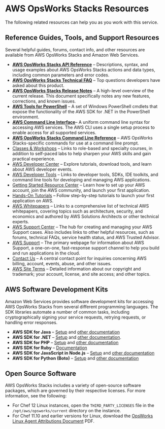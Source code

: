 # AWS OpsWorks Stacks Resources<a name="relatedresources"></a>

The following related resources can help you as you work with this service\.

## Reference Guides, Tools, and Support Resources<a name="OPS-Resources"></a>

Several helpful guides, forums, contact info, and other resources are available from AWS OpsWorks Stacks and Amazon Web Services\.
+ **[AWS OpsWorks Stacks API Reference](http://docs.aws.amazon.com/opsworks/latest/APIReference/Welcome.html)** – Descriptions, syntax, and usage examples about AWS OpsWorks Stacks actions and data types, including common parameters and error codes\.
+ **[AWS OpsWorks Stacks Technical FAQ](http://aws.amazon.com/opsworks/faqs/)** – Top questions developers have asked about this product\. 
+ **[AWS OpsWorks Stacks Release Notes](http://aws.amazon.com/releasenotes/AWS-OpsWorks)** – A high\-level overview of the current release\. This document specifically notes any new features, corrections, and known issues\.
+ **[AWS Tools for PowerShell](http://docs.aws.amazon.com/powershell/latest/userguide/pstools-welcome.html)** – A set of Windows PowerShell cmdlets that expose the functionality of the AWS SDK for \.NET in the PowerShell environment\.
+ **[AWS Command Line Interface](http://docs.aws.amazon.com/cli/latest/userguide/cli-chap-welcome.html)**– A uniform command line syntax for accessing AWS services\. The AWS CLI uses a single setup process to enable access for all supported services\. 
+ **[AWS OpsWorks Stacks Command Line Reference](http://docs.aws.amazon.com/cli/latest/reference/opsworks/index.html)** – AWS OpsWorks Stacks\-specific commands for use at a command line prompt\.
+  [Classes & Workshops](https://aws.amazon.com/training/course-descriptions/) – Links to role\-based and specialty courses, in addition to self\-paced labs to help sharpen your AWS skills and gain practical experience\.
+  [AWS Developer Center](https://aws.amazon.com/developer/?ref=docs_id=res1) – Explore tutorials, download tools, and learn about AWS developer events\.
+  [AWS Developer Tools](https://aws.amazon.com/developer/tools/?ref=docs_id=res1) – Links to developer tools, SDKs, IDE toolkits, and command line tools for developing and managing AWS applications\.
+  [Getting Started Resource Center](https://aws.amazon.com/getting-started/?ref=docs_id=res1) – Learn how to set up your AWS account, join the AWS community, and launch your first application\.
+  [Hands\-On Tutorials](https://aws.amazon.com/getting-started/hands-on/?ref=docs_id=res1) – Follow step\-by\-step tutorials to launch your first application on AWS\.
+  [AWS Whitepapers](https://aws.amazon.com/whitepapers/) – Links to a comprehensive list of technical AWS whitepapers, covering topics such as architecture, security, and economics and authored by AWS Solutions Architects or other technical experts\.
+  [AWS Support Center](https://console.aws.amazon.com/support/home#/) – The hub for creating and managing your AWS Support cases\. Also includes links to other helpful resources, such as forums, technical FAQs, service health status, and AWS Trusted Advisor\.
+  [AWS Support](https://aws.amazon.com/premiumsupport/) – The primary webpage for information about AWS Support, a one\-on\-one, fast\-response support channel to help you build and run applications in the cloud\.
+  [Contact Us](https://aws.amazon.com/contact-us/) – A central contact point for inquiries concerning AWS billing, account, events, abuse, and other issues\. 
+  [AWS Site Terms](https://aws.amazon.com/terms/) – Detailed information about our copyright and trademark; your account, license, and site access; and other topics\.

## AWS Software Development Kits<a name="OPS-Resources-SDK"></a>

Amazon Web Services provides software development kits for accessing AWS OpsWorks Stacks from several different programming languages\. The SDK libraries automate a number of common tasks, including cryptographically signing your service requests, retrying requests, or handling error responses\.
+  **AWS SDK for Java** – [Setup](http://docs.aws.amazon.com/AWSSdkDocsJava/latest/DeveloperGuide/java-dg-setup.html) and [other documentation](http://docs.aws.amazon.com/AWSJavaSDK/latest/javadoc/com/amazonaws/services/opsworks/AWSOpsWorks.html) 
+  **AWS SDK for \.NET** – [Setup](http://docs.aws.amazon.com/AWSSdkDocsNET/latest/DeveloperGuide/net-dg-setup.html) and [other documentation](https://docs.aws.amazon.com/sdkfornet/v3/apidocs/)\.
+  **AWS SDK for PHP** – [Setup](http://docs.aws.amazon.com/awssdkdocsphp2/latest/gettingstartedguide/sdk-php2-installing-the-sdk.html) and [other documentation](http://docs.aws.amazon.com/aws-sdk-php-2/latest/class-Aws.OpsWorks.OpsWorksClient.html) 
+  **AWS SDK for Ruby** – [Documentation](http://aws.amazon.com/documentation/sdk-for-ruby) 
+  **AWS SDK for JavaScript in Node\.js** – [Setup](http://docs.aws.amazon.com/nodejs/latest/dg/nodejs-dg-aws-sdk-for-node.js.html) and [other documentation](http://aws.amazon.com/documentation/sdkforjavascript/)
+ **AWS SDK for Python \(Boto\)** – [Setup](http://boto.readthedocs.org/en/latest/getting_started.html) and [other documentation](http://docs.pythonboto.org/en/latest/ref/opsworks.html)

## Open Source Software<a name="w2ab1c16b9"></a>

AWS OpsWorks Stacks includes a variety of open\-source software packages, which are governed by their respective licenses\. For more information, see the following:
+ For Chef 12 Linux instances, open the `THIRD_PARTY_LICENSES` file in the `/opt/aws/opsworks/current` directory on the instance\.
+ For Chef 11\.10 and earlier versions for Linux, download the [OpsWorks Linux Agent Attributions Document](samples/OpsWorks-Linux-Agent-Attributions-Document-10-08-14.zip) PDF\.